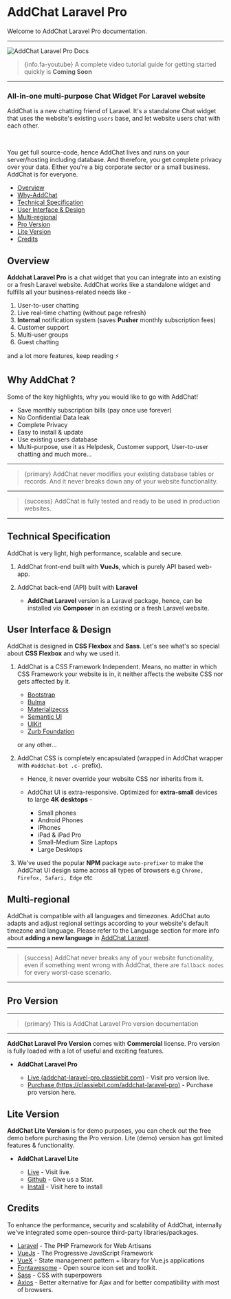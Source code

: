 # AddChat Laravel Pro

Welcome to AddChat Laravel Pro documentation.

---

![AddChat Laravel Pro Docs](https://addchat-pro-docs.classiebit.com/images/addchat-pro-docs-banner-1.jpg "AddChat Laravel Pro Docs")


> {info.fa-youtube} A complete video tutorial guide for getting started quickly is **Coming Soon**

---

### All-in-one multi-purpose Chat Widget For Laravel website

AddChat is a new chatting friend of Laravel. It's a standalone Chat widget that uses the website's existing `users` base, and let website users chat with each other. 

<br>

You get full source-code, hence AddChat lives and runs on your server/hosting including database. And therefore, you get complete privacy over your data. Either you're a big corporate sector or a small business. AddChat is for everyone.


- [Overview](#Overview)
- [Why-AddChat](#Why-AddChat)
- [Technical Specification](#Technical-Specification)
- [User Interface & Design](#User-Interface-Design)
- [Multi-regional](#Multi-regional)
- [Pro Version](#Pro-version)
- [Lite Version](#Lite-version)
- [Credits](#Credits)


<a name="Overview"></a>
## Overview

**Addchat Laravel Pro** is a chat widget that you can integrate into an existing or a fresh Laravel website. AddChat works like a standalone widget and fulfills all your business-related needs like -

1. User-to-user chatting
2. Live real-time chatting (without page refresh)
3. **Internal** notification system (saves **Pusher** monthly subscription fees)
4. Customer support
5. Multi-user groups
6. Guest chatting

and a lot more features, keep reading ⚡️


<a name="Why-AddChat"></a>
## Why AddChat ?

Some of the key highlights, why you would like to go with AddChat!

- Save monthly subscription bills (pay once use forever)
- No Confidential Data leak
- Complete Privacy
- Easy to install & update
- Use existing users database
- Multi-purpose, use it as Helpdesk, Customer support, User-to-user chatting and much more...

---

>{primary} AddChat never modifies your existing database tables or records. And it never breaks down any of your website functionality.

---

>{success} AddChat is fully tested and ready to be used in production websites. 

---


<a name="Technical-Specification"></a>
## Technical Specification

AddChat is very light, high performance, scalable and secure.

1. AddChat front-end built with **VueJs**, which is purely API based web-app.

2. AddChat back-end (API) built with **Laravel**

    - **AddChat Laravel** version is a Laravel package, hence, can be installed via **Composer** in an existing or a fresh Laravel website.

    

<a name="User-Interface-Design"></a>
## User Interface & Design

AddChat is designed in **CSS Flexbox** and **Sass**. Let's see what's so special about **CSS Flexbox** and why we used it.

1. AddChat is a CSS Framework Independent. Means, no matter in which CSS Framework your website is in, it neither affects the website CSS nor gets affected by it.

    - [Bootstrap](https://getbootstrap.com/) 
    - [Bulma](https://bulma.io/) 
    - [Materializecss](https://materializecss.com/) 
    - [Semantic UI](https://semantic-ui.com/) 
    - [UIKit](https://getuikit.com/) 
    - [Zurb Foundation](https://foundation.zurb.com/) 

    or any other...

2. AddChat CSS is completely encapsulated (wrapped in AddChat wrapper with `#addchat-bot .c-` prefix).
    - Hence, it never override your website CSS nor inherits from it.

    - AddChat UI is extra-responsive. Optimized for **extra-small** devices to large **4K desktops** -

        * Small phones
        * Android Phones
        * iPhones
        * iPad & iPad Pro
        * Small-Medium Size Laptops
        * Large Desktops

3. We've used the popular **NPM** package `auto-prefixer` to make the AddChat UI design same across all types of browsers e.g `Chrome, Firefox, Safari, Edge` etc



<a name="Multi-regional"></a>
## Multi-regional

AddChat is compatible with all languages and timezones. AddChat auto adapts and adjust regional settings according to your website's default timezone and language. Please refer to the Language section for more info about **adding a new language** in [AddChat Laravel](/{{route}}/{{version}}/admin/multi-language).

--- 

>{success} AddChat never breaks any of your website functionality, even if something went wrong with AddChat, there are `fallback modes` for every worst-case scenario.

---


<a name="Pro-version"></a>
## Pro Version

---

>{primary} This is AddChat Laravel Pro version documentation

---

**AddChat Laravel Pro Version** comes with **Commercial** license. Pro version is fully loaded with a lot of useful and exciting features.

- **AddChat Laravel Pro**

    + [Live (addchat-laravel-pro.classiebit.com)](https://addchat-laravel-pro.classiebit.com) - Visit pro version live.
    + [Purchase (https://classiebit.com/addchat-laravel-pro)](https://classiebit.com/addchat-laravel-pro) - Purchase pro version here.



<a name="Lite-version"></a>
## Lite Version

**AddChat Lite Version** is for demo purposes, you can check out the free demo before purchasing the Pro version. Lite (demo) version has got limited features & functionality.

- **AddChat Laravel Lite**

    + [Live](https://addchat-laravel.classiebit.com) - Visit live.
    + [Github](https://github.com/classiebit/addchat-laravel) - Give us a Star.
    + [Install](https://classiebit.com/addchat-laravel) - Visit here to install




<a name="Credits"></a>
## Credits

To enhance the performance, security and scalability of AddChat, internally we've integrated some open-source third-party libraries/packages.

+ [Laravel](https://laravel.com/) - The PHP Framework for Web Artisans
+ [VueJs](https://vuejs.org/) - The Progressive JavaScript Framework
+ [VueX](https://vuex.vuejs.org/) - State management pattern + library for Vue.js applications
+ [Fontawesome](https://github.com/FortAwesome/Font-Awesome/) - Open source icon set and toolkit.
+ [Sass](https://sass-lang.com/) - CSS with superpowers
+ [Axios](https://github.com/axios/axios) - Better alternative for Ajax and for better compatibility with most of browsers.  
